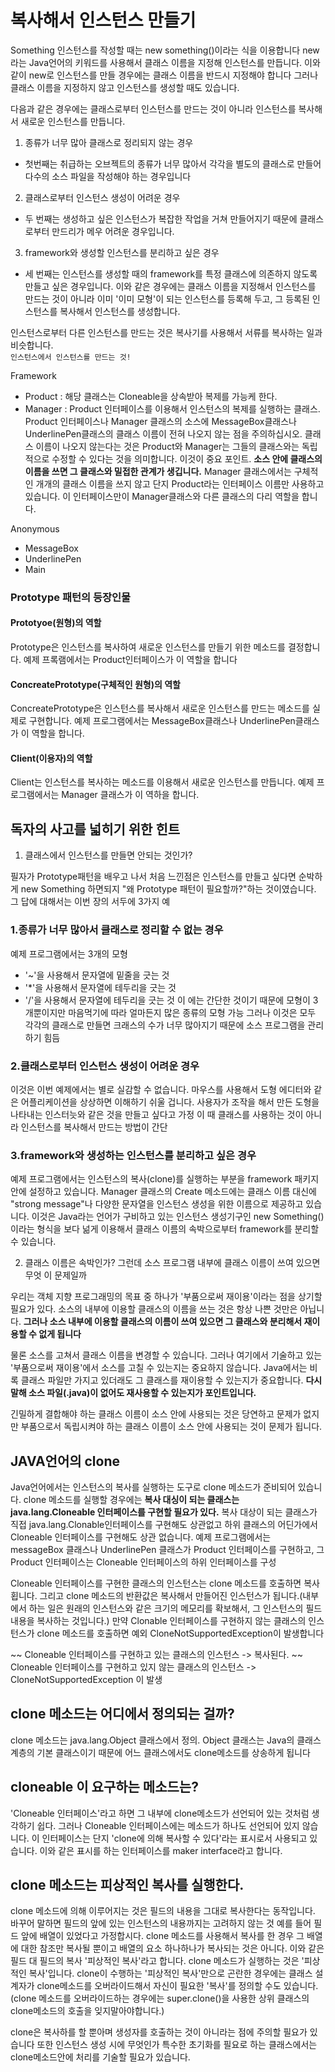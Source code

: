 # 복사해서 인스턴스 만들기

Something 인스턴스를 작성할 때는 new something()이라는 식을 이용합니다
new라는 Java언어의 키워드를 사용해서 클래스 이름을 지정해 인스턴스를 만듭니다.
이와 같이 new로 인스턴스를 만들 경우에는 클래스 이름을 반드시 지정해야 합니다 그러나 클래스
이름을 지정하지 않고 인스턴스를 생성할 때도 있습니다.

다음과 같은 경우에는 클래스로부터 인스턴스를 만드는 것이 아니라 인스턴스를 복사해서 새로운 인스턴스를 만듭니다.

1. 종류가 너무 많아 클래스로 정리되지 않는 경우
- 첫번째는 취급하는 오브젝트의 종류가 너무 많아서 각각을 별도의 클래스로 만들어 다수의 소스 파일을 작성해야 하는 경우입니다
2. 클래스로부터 인스턴스 생성이 어려운 경우
- 두 번째는 생성하고 싶은 인스턴스가 복잡한 작업을 거쳐 만들어지기 때문에 클래스로부터 만드리가 메우 어려운 경우입니다.
3. framework와 생성할 인스턴스를 분리하고 싶은 경우
- 세 번째는 인스턴스를 생성할 때의 framework를 특정 클래스에 의존하지 않도록 만들고 싶은 경우입니다. 이와 같은 경우에는 클래스 이름을 지정해서 인스턴스를 만드는 것이 아니라 이미 '이미 모형'이 되는 인스턴스를 등록해 두고, 그 등록된 인스턴스를 복사해서 인스턴스를 생성합니다.

인스턴스로부터 다른 인스턴스를 만드는 것은 복사기를 사용해서 서류를 복사하는 일과 비슷합니다.  
`인스턴스에서 인스턴스를 만드는 것!`



Framework

- Product
  : 해당 클래스는 Cloneable을 상속받아 복제를 가능케 한다.
- Manager
  : Product 인터페이스를 이용해서 인스턴스의 복제를 실행하는 클래스.  
  Product 인터페이스나 Manager 클래스의 소스에 MessageBox클래스나 UnderlinePen클래스의 클래스 이름이 전혀 나오지 않는 점을 주의하십시오. 클래스 이름이 나오지 않는다는 것은 Product와 Manager는 그들의 클래스와는 독립적으로 수정할 수 있다는 것을 의미합니다. 이것이 중요 포인트. **소스 안에 클래스의 이름을 쓰면 그 클래스와 밀접한 관계가 생깁니다.** Manager 클래스에서는 구체적인 개개의 클래스 이름을 쓰지 않고 단지 Product라는 인터페이스 이름만 사용하고 있습니다. 이 인터페이스만이 Manager클래스와 다른 클래스의 다리 역할을 합니다.

Anonymous

- MessageBox
- UnderlinePen
- Main




### Prototype 패턴의 등장인물

#### Prototyoe(원형)의 역할

Prototype은 인스턴스를 복사하여 새로운 인스턴스를 만들기 위한 메소드를 결정합니다.
예제 프록램에서는 Product인터페이스가 이 역할을 합니다

#### ConcreatePrototype(구체적인 원형)의 역할

ConcreatePrototype은 인스턴스를 복사해서 새로운 인스턴스를 만드는 메소드를 실제로 구현합니다.
예제 프로그램에서는 MessageBox클래스나 UnderlinePen클래스가 이 역할을 합니다.

#### Client(이용자)의 역할

Client는 인스턴스를 복사하는 메소드를 이용해서 새로운 인스턴스를 만듭니다.
예제 프로그램에서는 Manager 클래스가 이 역하을 합니다.








## 독자의 사고를 넓히기 위한 힌트
1. 클래스에서 인스턴스를 만들면 안되는 것인가?

필자가 Prototype패턴을 배우고 나서
처음 느낀점은 인스턴스를 만들고 싶다면 순박하게 new Something 하면되지
"왜 Prototype 패턴이 필요할까?"하는 것이였습니다.
그 답에 대해서는 이번 장의 서두에 3가지 예

### 1.종류가 너무 많아서 클래스로 정리할 수 없는 경우
 예제 프로그램에서는 3개의 모형
 - '~'을 사용해서 문자열에 밑줄을 긋는 것
 - '*'을 사용해서 문자열에 테두리을 긋는 것
 - '/'을 사용해서 문자열에 테두리을 긋는 것
     이 에는 간단한 것이기 때문에 모형이 3개뿐이지만 마음먹기에 따라 얼마든지 많은 종류의 모형 가능
       그러나 이것은 모두 각각의 클래스로 만들면 크래스의 수가 너무 많아지기 때문에 소스 프로그램을 관리하기 힘듬

### 2.클래스로부터 인스턴스 생성이 어려운 경우
 이것은 이번 예제에서는 별로 실감할 수 없습니다. 마우스를 사용해서 도형 에디터와 같은 어플리케이션을 상상하면 이해하기 쉬울 겁니다.
 사용자가 조작을 해서 만든 도형을 나타내는 인스터늣와 같은 것을 만들고 싶다고 가정
 이 때 클래스를 사용하는 것이 아니라 인스턴스를 복사해서 만드는 방법이 간단

### 3.framework와 생성하는 인스턴스를 분리하고 싶은 경우
 예제 프로그램에서는 인스턴스의 복사(clone)를 실행하는 부분을 framework 패키지 안에 설정하고 있습니다.
 Manager 클래스의 Create 메소드에는 클래스 이름 대신에 "strong message"나 다양한 문자열을 인스턴스 생성을 위한 이름으로 제공하고 있습니다.
 이것은 Java라는 언어가 구비하고 있는 인스턴스 생성기구인 new Something()이라는 형식을 보다 넒게 이용해서 클래스 이름의 속박으로부터 framework를 분리할 수 있습니다.

2. 클래스 이름은 속박인가?
   그런데 소스 프로그램 내부에 클래스 이름이 쓰여 있으면 무엇 이 문제일까

 우리는 객체 지향 프로그래밍의 목표 중 하나가 '부품으로써 재이용'이라는 점을 상기할 필요가 있다.
 소스의 내부에 이용할 클래스의 이름을 쓰는 것은 항상 나쁜 것만은 아닙니다.
 **그러나 소스 내부에 이용할 클래스의 이름이 쓰여 있으면 그 클래스와 분리해서 재이용할 수 없게 됩니다**

 물론 소스를 고쳐서 클래스 이름을 변경할 수 있습니다. 그러나 여기에서 기술하고 있는 '부품으로써 재이용'에서 소스를 고칠 수 있는지는 중요하지 않습니다. Java에서는 비록 클래스 파일만 가지고 있더래도 그 클래스를 재이용할 수 있는지가 중요합니다.
 **다시말해 소스 파일(.java)이 없어도 재사용할 수 있는지가 포인트입니다.**

 긴밀하게 결합해야 하는 클래스 이름이 소스 안에 사용되는 것은 당연하고 문제가 없지만
  부품으로서 독립시켜야 하는 클래스 이름이 소스 안에 사용되는 것이 문제가 됩니다.


## JAVA언어의 clone
 Java언어에서는 인스턴스의 복사를 실행하는 도구로 clone 메소드가 준비되어 있습니다.
 clone 메소드를 실행할 경우에는 **복사 대싱이 되는 클래스는 java.lang.Cloneable 인터페이스를 구현할 필요가 있다.**
 복사 대상이 되는 클래스가 직접 java.lang.Clonable인터페이스를 구현해도 상관없고
 하위 클래스의 어딘가에서 Cloneable 인터페이스를 구현해도 상관 없습니다.
 예제 프로그램에서는 messageBox 클래스나 UnderlinePen 클래스가 Product 인터페이스를 구현하고, 그 Product 인터페이스는 Cloneable 인터페이스의 하위 인터페이스를 구성

 Cloneable 인터페이스를 구현한 클래스의 인스턴스는 clone 메소드를 호출하면 복사횝니다.
 그리고 clone 메소드의 반환값은 복사해서 만들어진 인스턴스가 됩니다.(내부에서 하는 일은 원래의 인스턴스와 같은 크기의 메모리를 확보해서, 그 인스턴스의 필드 내용을 복사하는 것입니다.)
 만약 Clonable 인터페이스를 구현하지 않는 클래스의 인스턴스가 clone 메소드를 호출하면 예외 CloneNotSupportedException이 발생합니다

 ~~ Cloneable 인터페이스를 구현하고 있는 클래스의 인스턴스
 -> 복사된다.
 ~~ Cloneable 인터페이스를 구현하고 있지 않는 클래스의 인스턴스
 -> CloneNotSupportedException 이 발생

## clone 메소드는 어디에서 정의되는 걸까?
clone 메소드는 java.lang.Object 클래스에서 정의. Object 클래스는 Java의 클래스 계층의 기본 클래스이기 때문에
어느 클래스에서도 clone메소드를 상송하게 됩니다

## cloneable 이 요구하는 메소드는?
 'Cloneable 인터페이스'라고 하면 그 내부에 clone메소드가 선언되어 있는 것처럼 생각하기 쉽다.
 그러나 Cloneable 인터페이스에는 메소드가 하나도 선언되어 있지 않습니다.
 이 인터페이스는 단지 'clone에 의해 복사할 수 있다'라는 표시로서 사용되고 있습니다.
 이와 같은 표시를 하는 인터페이스를 maker interface라고 합니다.

## clone 메소드는 피상적인 복사를 실행한다.
 clone 메소드에 의해 이루어지는 것은 필드의 내용을 그대로 복사한다는 동작입니다. 바꾸어 말하면 필드의 앞에 있는 인스턴스의 내용까지는 고려하지 않는 것
 예를 들어 필드 앞에 배열이 있었다고 가정합시다. clone 메소드를 사용해서 복사를 한 경우 그 배열에 대한 참조만 복사될 뿐이고
 배열의 요소 하나하나가 복사되는 것은 아니다.
 이와 같은 필드 대 필드의 복사 '피상적인 복사'라고 합니다. clone 메소드가 실행하는 것은 '피상적인 복사'입니다.
 clone이 수행하는 '피상적인  복사'만으로 곤란한 경우에는 클래스 설계자가 clone메소드를 오버라이드해서 자신이 필요한
 '복사'를 정의할 수도 있습니다.(clone 메소드를 오버라이드하는 경우에는 super.clone()을 사용한 상위 클래스의 clone메소드의 호출을 잊지말아야합니다.)

 clone은 복사하를 할 뿐아며 생성자를 호출하는 것이 아니라는 점에 주의할 필요가 있습니다
 또한 인스턴스 생성 시에 무엇인가 특수한 초기화를 필요로 하는 클래스에서는 clone메소드안에 처리를 기술할 필요가 있습니다.


